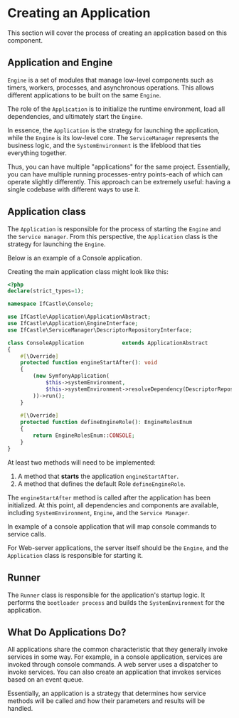 # Creating an Application

This section will cover the process of creating an application based on this component.

## Application and Engine

`Engine` is a set of modules that manage low-level components such as timers, workers, processes, 
and asynchronous operations. 
This allows different applications to be built on the same `Engine`.

The role of the `Application` is to initialize the runtime environment, 
load all dependencies, and ultimately start the `Engine`.

In essence, the `Application` is the strategy for launching the application, 
while the `Engine` is its low-level core. The `ServiceManager` represents the business logic, 
and the `SystemEnvironment` is the lifeblood that ties everything together.

Thus, you can have multiple "applications" for the same project. 
Essentially, you can have multiple running processes-entry points-each of which can operate slightly differently. 
This approach can be extremely useful: having a single codebase with different ways to use it.

## Application class

The `Application` is responsible for the process of starting the `Engine` and the `Service manager`.
From this perspective, the `Application` class is the strategy for launching the `Engine`.

Below is an example of a Console application.

Creating the main application class might look like this:

```php
<?php
declare(strict_types=1);

namespace IfCastle\Console;

use IfCastle\Application\ApplicationAbstract;
use IfCastle\Application\EngineInterface;
use IfCastle\ServiceManager\DescriptorRepositoryInterface;

class ConsoleApplication            extends ApplicationAbstract
{
    #[\Override]
    protected function engineStartAfter(): void
    {
        (new SymfonyApplication(
            $this->systemEnvironment,
            $this->systemEnvironment->resolveDependency(DescriptorRepositoryInterface::class)
        ))->run();
    }
    
    #[\Override]
    protected function defineEngineRole(): EngineRolesEnum
    {
        return EngineRolesEnum::CONSOLE;
    }        
}
```

At least two methods will need to be implemented:

1. A method that **starts** the application `engineStartAfter`. 
2. A method that defines the default Role `defineEngineRole`.

The `engineStartAfter` method is called after the application has been initialized.
At this point, all dependencies and components are available, 
including `SystemEnvironment`, `Engine`, and the `Service Manager`. 

In example of a console application that will map console commands to service calls.

For Web-server applications, the server itself should be the `Engine`, 
and the `Application` class is responsible for starting it.

## Runner

The `Runner` class is responsible for the application's startup logic. 
It performs the `bootloader process` and builds the `SystemEnvironment` for the application.

## What Do Applications Do?

All applications share the common characteristic that they generally invoke services in some way. 
For example, in a console application, services are invoked through console commands. 
A web server uses a dispatcher to invoke services. 
You can also create an application that invokes services based on an event queue.

Essentially, an application is a strategy that determines how service methods will be called 
and how their parameters and results will be handled.
